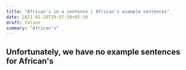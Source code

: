 ```yaml
---
title: "African's in a sentence | African's example sentences"
date: 2021-01-20T19:57:50+05:30
draft: falses
summary: "African's"
---
```

## Unfortunately, we have no example sentences for African's                 
